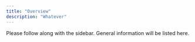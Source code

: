 ```yaml
---
title: "Overview"
description: "Whatever"
---
```

Please follow along with the sidebar.
General information will be listed here.